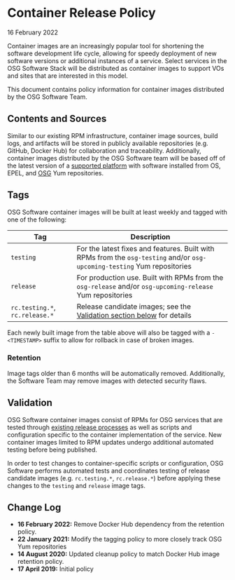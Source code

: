 Container Release Policy
========================

16 February 2022

Container images are an increasingly popular tool for shortening the software development life cycle, allowing for speedy
deployment of new software versions or additional instances of a service.
Select services in the OSG Software Stack will be distributed as container images to support VOs and sites that are
interested in this model.

This document contains policy information for container images distributed by the OSG Software Team.

Contents and Sources
--------------------

Similar to our existing RPM infrastructure, container image sources, build logs, and artifacts will be stored in
publicly available repositories (e.g. GitHub, Docker Hub) for collaboration and traceability.
Additionally, container images distributed by the OSG Software team will be based off of the latest version of a 
[supported platform](https://opensciencegrid.org/docs/release/supported_platforms/) with software installed from OS,
EPEL, and [OSG](../policy/software-release.md#yum-repositories) Yum repositories.

Tags
----

OSG Software container images will be built at least weekly and tagged with one of the following:

| Tag                            | Description                                                                                                              |
|--------------------------------|--------------------------------------------------------------------------------------------------------------------------|
| `testing`                      | For the latest fixes and features. Built with RPMs from the `osg-testing` and/or `osg-upcoming-testing` Yum repositories |
| `release`                      | For production use. Built with RPMs from the `osg-release` and/or `osg-upcoming-release` Yum repositories                |
| `rc.testing.*`, `rc.release.*` | Release candidate images; see the [Validation section below](#validation) for details                                    |

Each newly built image from the table above will also be tagged with a `-<TIMESTAMP>` suffix to allow for rollback in
case of broken images.

### Retention ###

Image tags older than 6 months will be automatically removed.
Additionally, the Software Team may remove images with detected security flaws.

Validation
----------

OSG Software container images consist of RPMs for OSG services that are tested through
[existing release processes](software-release.md) as well as scripts and configuration specific to the container
implementation of the service.
New container images limited to RPM updates undergo additional automated testing before being published.

In order to test changes to container-specific scripts or configuration, OSG Software performs automated tests and
coordinates testing of release candidate images (e.g. `rc.testing.*`, `rc.release.*`) before applying these changes to
the `testing` and `release` image tags.

Change Log
----------

- **16 February 2022:** Remove Docker Hub dependency from the retention policy.
- **22 January 2021:** Modify the tagging policy to more closely track OSG Yum repositories
- **14 August 2020:** Updated cleanup policy to match Docker Hub image retention policy.
- **17 April 2019:** Initial policy

